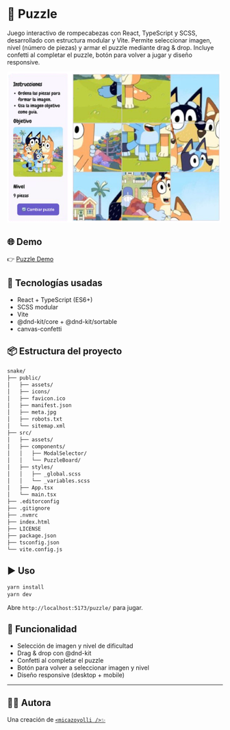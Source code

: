# 🧩 Puzzle

Juego interactivo de rompecabezas con React, TypeScript y SCSS, desarrollado con estructura modular y Vite. Permite seleccionar imagen, nivel (número de piezas) y armar el puzzle mediante drag & drop. Incluye confetti al completar el puzzle, botón para volver a jugar y diseño responsive.

<img alt="Puzzle" src="https://github.com/micazoyolli/puzzle/blob/master/public/assets/screenshot.png" width="500" />

## 🌐 Demo

👉 [Puzzle Demo](https://micazoyolli.github.io/puzzle/)

## 🚀 Tecnologías usadas

- React + TypeScript (ES6+)
- SCSS modular
- Vite
- @dnd-kit/core + @dnd-kit/sortable
- canvas-confetti

## 📦 Estructura del proyecto

```
snake/
├── public/
│   ├── assets/
│   ├── icons/
│   ├── favicon.ico
│   ├── manifest.json
│   ├── meta.jpg
│   ├── robots.txt
│   └── sitemap.xml
├── src/
│   ├── assets/
│   ├── components/
│   │   ├── ModalSelector/
│   │   └── PuzzleBoard/
│   ├── styles/
│   │   ├── _global.scss
│   │   └── _variables.scss
│   ├── App.tsx
│   └── main.tsx
├── .editorconfig
├── .gitignore
├── .nvmrc
├── index.html
├── LICENSE
├── package.json
├── tsconfig.json
└── vite.config.js
```

## ▶️ Uso

```bash
yarn install
yarn dev
```

Abre `http://localhost:5173/puzzle/` para jugar.

## 🧠 Funcionalidad

- Selección de imagen y nivel de dificultad
- Drag & drop con @dnd-kit
- Confetti al completar el puzzle
- Botón para volver a seleccionar imagen y nivel
- Diseño responsive (desktop + mobile)

---

## 👩‍💻 Autora

Una creación de [`<micazoyolli />✨`](https://nadia.dev)
